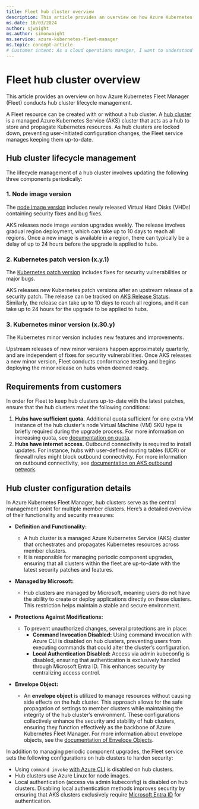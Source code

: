 ```yaml
---
title: Fleet hub cluster overview
description: This article provides an overview on how Azure Kubernetes Fleet Manager conducts lifecycle management.
ms.date: 10/03/2024
author: sjwaight
ms.author: simonwaight
ms.service: azure-kubernetes-fleet-manager
ms.topic: concept-article
# Customer intent: As a cloud operations manager, I want to understand how Azure Kubernetes Fleet Manager manages hub cluster lifecycle, so that I can ensure my clusters are securely maintained and up-to-date with essential updates and patches.
---
```


# Fleet hub cluster overview

This article provides an overview on how Azure Kubernetes Fleet Manager (Fleet) conducts hub cluster lifecycle management.

A Fleet resource can be created with or without a hub cluster. A [hub cluster][concepts-choosing-fleet] is a managed Azure Kubernetes Service (AKS) cluster that acts as a hub to store and propagate Kubernetes resources. As hub clusters are locked down, preventing user-initiated configuration changes, the Fleet service manages keeping them up-to-date.

## Hub cluster lifecycle management

The lifecycle management of a hub cluster involves updating the following three components periodically:

### 1. Node image version

The [node image version][aks-node-image-upgrade] includes newly released Virtual Hard Disks (VHDs) containing security fixes and bug fixes.

AKS releases node image version upgrades weekly. The release involves gradual region deployment, which can take up to 10 days to reach all regions. Once a new image is available in a region, there can typically be a delay of up to 24 hours before the upgrade is applied to hubs.

### 2. Kubernetes patch version (x.y.1)

The [Kubernetes patch version][aks-upgrade-aks-cluster] includes fixes for security vulnerabilities or major bugs.

AKS releases new Kubernetes patch versions after an upstream release of a security patch. The release can be tracked on [AKS Release Status][aks-release-status]. Similarly, the release can take up to 10 days to reach all regions, and it can take up to 24 hours for the upgrade to be applied to hubs.

### 3. Kubernetes minor version (x.30.y)

The Kubernetes minor version includes new features and improvements.

Upstream releases of new minor versions happen approximately quarterly, and are independent of fixes for security vulnerabilities. Once AKS releases a new minor version, Fleet conducts conformance testing and begins deploying the minor release on hubs when deemed ready.

## Requirements from customers

In order for Fleet to keep hub clusters up-to-date with the latest patches, ensure that the hub clusters meet the following conditions:

1. **Hubs have sufficient quota.** Additional quota sufficient for one extra VM instance of the hub cluster's node Virtual Machine (VM) SKU type is briefly required during the upgrade process. For more information on increasing quota, see [documentation on quota][quotas-regional-quota-requests].
2. **Hubs have internet access.** Outbound connectivity is required to install updates. For instance, hubs with user-defined routing tables (UDR) or firewall rules might block outbound connectivity. For more information on outbound connectivity, see [documentation on AKS outbound network][aks-outbound-rules-control-egress].

## Hub cluster configuration details

In Azure Kubernetes Fleet Manager, hub clusters serve as the central management point for multiple member clusters. Here’s a detailed overview of their functionality and security measures:

- **Definition and Functionality:**
    - A hub cluster is a managed Azure Kubernetes Service (AKS) cluster that orchestrates and propagates Kubernetes resources across member clusters.
    - It is responsible for managing periodic component upgrades, ensuring that all clusters within the fleet are up-to-date with the latest security patches and features.

- **Managed by Microsoft:**
    - Hub clusters are managed by Microsoft, meaning users do not have the ability to create or deploy applications directly on these clusters. This restriction helps maintain a stable and secure environment.

- **Protections Against Modifications:**
    - To prevent unauthorized changes, several protections are in place:
        - **Command Invocation Disabled:** Using command invocation with Azure CLI is disabled on hub clusters, preventing users from executing commands that could alter the cluster’s configuration.
        - **Local Authentication Disabled:** Access via admin kubeconfig is disabled, ensuring that authentication is exclusively handled through Microsoft Entra ID. This enhances security by centralizing access control.

- **Envelope Object:**
    - An **envelope object** is utilized to manage resources without causing side effects on the hub cluster. This approach allows for the safe propagation of settings to member clusters while maintaining the integrity of the hub cluster’s environment.
      These configurations collectively enhance the security and stability of hub clusters, ensuring they function effectively as the backbone of Azure Kubernetes Fleet Manager. For more information about envelope objects, see the [documentation of Envelope Objects](./quickstart-envelope-reserved-resources.md).

In addition to managing periodic component upgrades, the Fleet service sets the following configurations on hub clusters to harden security:

- Using `command invoke` [with Azure CLI][aks-access-private-cluster] is disabled on hub clusters.
- Hub clusters use Azure Linux for node images.
- Local authentication (access via admin kubeconfig) is disabled on hub clusters. Disabling local authentication methods improves security by ensuring that AKS clusters exclusively require [Microsoft Entra ID][aks-operator-best-practices-identity] for authentication.


<!-- LINKS -->
[concepts-choosing-fleet]: /azure/kubernetes-fleet/concepts-choosing-fleet#kubernetes-fleet-resource-with-hub-clusters
[aks-node-image-upgrade]: /azure/aks/node-image-upgrade
[aks-upgrade-aks-cluster]: /azure/aks/upgrade-aks-cluster
[aks-outbound-rules-control-egress]: /azure/aks/outbound-rules-control-egress
[aks-access-private-cluster]: /azure/aks/access-private-cluster
[aks-operator-best-practices-identity]: /azure/aks/operator-best-practices-identity#use-microsoft-entra-id
[quotas-regional-quota-requests]: /azure/quotas/regional-quota-requests

<!-- LINKS - external -->
[aks-release-status]: https://releases.aks.azure.com